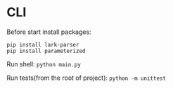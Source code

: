 # CLI
Before start install packages:
```
pip install lark-parser
pip install parameterized
``` 
 
 Run shell: `python main.py`
 
 Run tests(from the root of project): `python -m unittest`